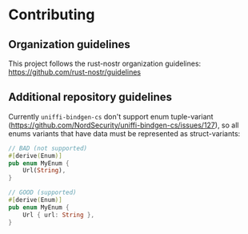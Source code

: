 # Contributing

## Organization guidelines

This project follows the rust-nostr organization guidelines: https://github.com/rust-nostr/guidelines

## Additional repository guidelines

Currently `uniffi-bindgen-cs` don't support enum tuple-variant (https://github.com/NordSecurity/uniffi-bindgen-cs/issues/127),
so all enums variants that have data must be represented as struct-variants:

```rust
// BAD (not supported)
#[derive(Enum)]
pub enum MyEnum {
    Url(String),
}

// GOOD (supported)
#[derive(Enum)]
pub enum MyEnum {
    Url { url: String },
}
```

